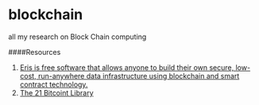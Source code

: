 # blockchain
all my research on Block Chain computing

####Resources

1. [Eris is free software that allows anyone to build their own secure, low-cost, run-anywhere data infrastructure using blockchain and smart contract technology.](https://erisindustries.com//)
2. [The 21 Bitcoint Library](https://medium.com/@21/the-21-bitcoin-library-17fdd35dd231#.fvn4y4dho)
